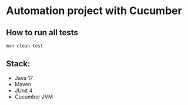 # Automation project with Cucumber

## How to run all tests
```mvn clean test```

## Stack:
* Java 17
* Maven
* JUnit 4
* Cucumber JVM